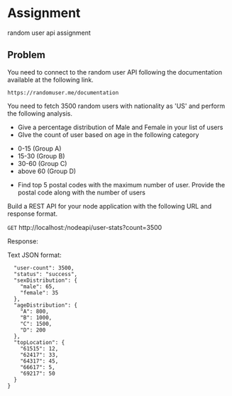 # Assignment 
random user api assignment 

## Problem
You need to connect to the random user API following the documentation available at the following link.
 
`https://randomuser.me/documentation`
 
You need to fetch 3500 random users with nationality as 'US' and perform the following analysis.
 
+  Give a percentage distribution of Male and Female in your list of users
+  GIve the count of user based on age in the following category
 - 0-15 (Group A)
 - 15-30 (Group B) 
 - 30-60 (Group C)
 - above 60 (Group D)
+  Find top 5 postal codes with the maximum number of user. Provide the postal code along with the number of users

Build a REST API for your node application with the following URL and response format.
 
`GET` http://localhost:<port>/nodeapi/user-stats?count=3500
 
Response:
  
Text JSON format:

```{
  "user-count": 3500,
  "status": "success",
  "sexDistribution": {
    "male": 65,
    "female": 35
  },
  "ageDistribution": {
    "A": 800,
    "B": 1000,
    "C": 1500,
    "D": 200
  },
  "topLocation": {
    "61515": 12,
    "62417": 33,
    "64317": 45,
    "66617": 5,
    "69217": 50
  }
}
```

